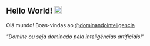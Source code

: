 ## Hello World!  <img src="https://media.giphy.com/media/hvRJCLFzcasrR4ia7z/giphy.gif" width="20px">
Olá mundo! Boas-vindas ao [@dominandointeligencia](https://linktr.ee/dominandointeligencia)

<i>"Domine ou seja dominado pela inteligências artificiais!" </i>
<!--

**Here are some ideas to get you started:**

🙋‍♀️ A short introduction - what is your organization all about?
🌈 Contribution guidelines - how can the community get involved?
👩‍💻 Useful resources - where can the community find your docs? Is there anything else the community should know?
🍿 Fun facts - what does your team eat for breakfast?
🧙 Remember, you can do mighty things with the power of [Markdown](https://docs.github.com/github/writing-on-github/getting-started-with-writing-and-formatting-on-github/basic-writing-and-formatting-syntax)
-->
